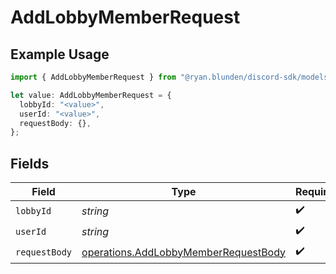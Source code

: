 # AddLobbyMemberRequest

## Example Usage

```typescript
import { AddLobbyMemberRequest } from "@ryan.blunden/discord-sdk/models/operations";

let value: AddLobbyMemberRequest = {
  lobbyId: "<value>",
  userId: "<value>",
  requestBody: {},
};
```

## Fields

| Field                                                                                        | Type                                                                                         | Required                                                                                     | Description                                                                                  |
| -------------------------------------------------------------------------------------------- | -------------------------------------------------------------------------------------------- | -------------------------------------------------------------------------------------------- | -------------------------------------------------------------------------------------------- |
| `lobbyId`                                                                                    | *string*                                                                                     | :heavy_check_mark:                                                                           | N/A                                                                                          |
| `userId`                                                                                     | *string*                                                                                     | :heavy_check_mark:                                                                           | N/A                                                                                          |
| `requestBody`                                                                                | [operations.AddLobbyMemberRequestBody](../../models/operations/addlobbymemberrequestbody.md) | :heavy_check_mark:                                                                           | N/A                                                                                          |